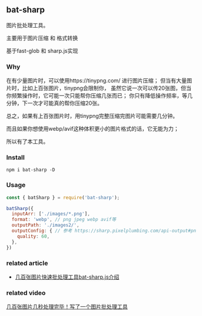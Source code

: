 ## bat-sharp

图片批处理工具。 

主要用于图片压缩 和 格式转换

基于fast-glob 和 sharp.js实现


### Why

在有少量图片时，可以使用https://tinypng.com/  进行图片压缩；
但当有大量图片时，比如上百张图片，tinypng会限制你，
虽然它说一次可以传20张图，但当你频繁操作时，它可能一次只能帮你压缩几张而已；
你只有降低操作频率，等几分钟，下一次才可能真的帮你压缩20张。

总之，如果有上百张图片时，用tinypng完整压缩完图片可能需要几分钟。

而且如果你想使用webp/avif这种体积更小的图片格式的话，它无能为力；

所以有了本工具。


### Install
```
npm i bat-sharp -D
```

### Usage

```javascript
const { batSharp } = require('bat-sharp');

batSharp({
  inputArr: ['./images/*.png'],
  format: 'webp', // png jpeg webp avif等
  outputPath: './images2/',
  outputConfig: { // 参考 https://sharp.pixelplumbing.com/api-output#png
    quality: 60,
  },
})
```

### related article
*  [几百张图片快速批处理工具bat-sharp.js介绍](https://segmentfault.com/a/1190000042232783)

### related video
[几百张图片几秒处理完毕！写了一个图片批处理工具](https://www.bilibili.com/video/BV1ea411U7Vu/)